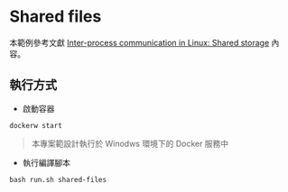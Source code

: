 # Shared files

本範例參考文獻 [Inter-process communication in Linux: Shared storage](https://opensource.com/article/19/4/interprocess-communication-linux-storage) 內容。

## 執行方式

+ 啟動容器

```
dockerw start
```
> 本專案範設計執行於 Winodws 環境下的 Docker 服務中

+ 執行編譯腳本

```
bash run.sh shared-files
```
